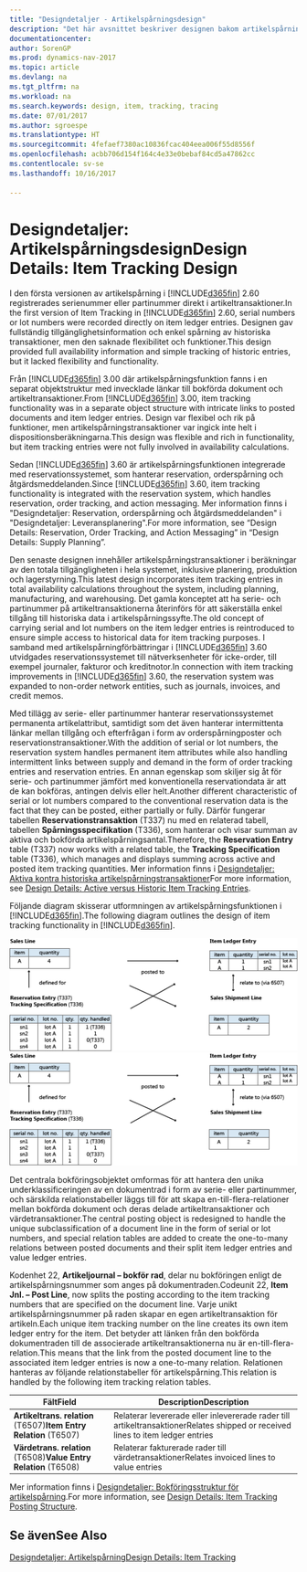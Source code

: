 ```yaml
---
title: "Designdetaljer - Artikelspårningsdesign"
description: "Det här avsnittet beskriver designen bakom artikelspårning i [!INCLUDE[d365fin](includes/d365fin_md.md)]."
documentationcenter: 
author: SorenGP
ms.prod: dynamics-nav-2017
ms.topic: article
ms.devlang: na
ms.tgt_pltfrm: na
ms.workload: na
ms.search.keywords: design, item, tracking, tracing
ms.date: 07/01/2017
ms.author: sgroespe
ms.translationtype: HT
ms.sourcegitcommit: 4fefaef7380ac10836fcac404eea006f55d8556f
ms.openlocfilehash: acbb706d154f164c4e33e0bebaf84cd5a47862cc
ms.contentlocale: sv-se
ms.lasthandoff: 10/16/2017

---
```

# <a name="design-details-item-tracking-design"></a><span data-ttu-id="75b2e-103">Designdetaljer: Artikelspårningsdesign</span><span class="sxs-lookup"><span data-stu-id="75b2e-103">Design Details: Item Tracking Design</span></span>
<span data-ttu-id="75b2e-104">I den första versionen av artikelspårning i [!INCLUDE[d365fin](includes/d365fin_md.md)] 2.60 registrerades serienummer eller partinummer direkt i artikeltransaktioner.</span><span class="sxs-lookup"><span data-stu-id="75b2e-104">In the first version of Item Tracking in [!INCLUDE[d365fin](includes/d365fin_md.md)] 2.60, serial numbers or lot numbers were recorded directly on item ledger entries.</span></span> <span data-ttu-id="75b2e-105">Designen gav fullständig tillgänglighetsinformation och enkel spårning av historiska transaktioner, men den saknade flexibilitet och funktioner.</span><span class="sxs-lookup"><span data-stu-id="75b2e-105">This design provided full availability information and simple tracking of historic entries, but it lacked flexibility and functionality.</span></span>  

<span data-ttu-id="75b2e-106">Från [!INCLUDE[d365fin](includes/d365fin_md.md)] 3.00 där artikelspårningsfunktion fanns i en separat objektstruktur med invecklade länkar till bokförda dokument och artikeltransaktioner.</span><span class="sxs-lookup"><span data-stu-id="75b2e-106">From [!INCLUDE[d365fin](includes/d365fin_md.md)] 3.00, item tracking functionality was in a separate object structure with intricate links to posted documents and item ledger entries.</span></span> <span data-ttu-id="75b2e-107">Design var flexibel och rik på funktioner, men artikelspårningstransaktioner var ingick inte helt i dispositionsberäkningarna.</span><span class="sxs-lookup"><span data-stu-id="75b2e-107">This design was flexible and rich in functionality, but item tracking entries were not fully involved in availability calculations.</span></span>  

<span data-ttu-id="75b2e-108">Sedan [!INCLUDE[d365fin](includes/d365fin_md.md)] 3.60 är artikelspårningsfunktionen integrerade med reservationssystemet, som hanterar reservation, orderspårning och åtgärdsmeddelanden.</span><span class="sxs-lookup"><span data-stu-id="75b2e-108">Since [!INCLUDE[d365fin](includes/d365fin_md.md)] 3.60, item tracking functionality is integrated with the reservation system, which handles reservation, order tracking, and action messaging.</span></span> <span data-ttu-id="75b2e-109">Mer information finns i "Designdetaljer: Reservation, orderspårning och åtgärdsmeddelanden" i "Designdetaljer: Leveransplanering".</span><span class="sxs-lookup"><span data-stu-id="75b2e-109">For more information, see “Design Details: Reservation, Order Tracking, and Action Messaging” in “Design Details: Supply Planning”.</span></span>  

<span data-ttu-id="75b2e-110">Den senaste designen innehåller artikelspårningstransaktioner i beräkningar av den totala tillgängligheten i hela systemet, inklusive planering, produktion och lagerstyrning.</span><span class="sxs-lookup"><span data-stu-id="75b2e-110">This latest design incorporates item tracking entries in total availability calculations throughout the system, including planning, manufacturing, and warehousing.</span></span> <span data-ttu-id="75b2e-111">Det gamla konceptet att ha serie- och partinummer på artikeltransaktionerna återinförs för att säkerställa enkel tillgång till historiska data i artikelspårningssyfte.</span><span class="sxs-lookup"><span data-stu-id="75b2e-111">The old concept of carrying serial and lot numbers on the item ledger entries is reintroduced to ensure simple access to historical data for item tracking purposes.</span></span> <span data-ttu-id="75b2e-112">I samband med artikelspårningförbättringar i [!INCLUDE[d365fin](includes/d365fin_md.md)] 3.60 utvidgades reservationssystemet till nätverksenheter för icke-order, till exempel journaler, fakturor och kreditnotor.</span><span class="sxs-lookup"><span data-stu-id="75b2e-112">In connection with item tracking improvements in [!INCLUDE[d365fin](includes/d365fin_md.md)] 3.60, the reservation system was expanded to non-order network entities, such as journals, invoices, and credit memos.</span></span>  

<span data-ttu-id="75b2e-113">Med tillägg av serie- eller partinummer hanterar reservationssystemet permanenta artikelattribut, samtidigt som det även hanterar intermittenta länkar mellan tillgång och efterfrågan i form av orderspårningposter och reservationstransaktioner.</span><span class="sxs-lookup"><span data-stu-id="75b2e-113">With the addition of serial or lot numbers, the reservation system handles permanent item attributes while also handling intermittent links between supply and demand in the form of order tracking entries and reservation entries.</span></span> <span data-ttu-id="75b2e-114">En annan egenskap som skiljer sig åt för serie- och partinummer jämfört med konventionella reservationdata är att de kan bokföras, antingen delvis eller helt.</span><span class="sxs-lookup"><span data-stu-id="75b2e-114">Another different characteristic of serial or lot numbers compared to the conventional reservation data is the fact that they can be posted, either partially or fully.</span></span> <span data-ttu-id="75b2e-115">Därför fungerar tabellen **Reservationstransaktion** (T337) nu med en relaterad tabell, tabellen **Spårningsspecifikation** (T336), som hanterar och visar summan av aktiva och bokförda artikelspårningsantal.</span><span class="sxs-lookup"><span data-stu-id="75b2e-115">Therefore, the **Reservation Entry** table (T337) now works with a related table, the **Tracking Specification** table (T336), which manages and displays summing across active and posted item tracking quantities.</span></span> <span data-ttu-id="75b2e-116">Mer information finns i [Designdetaljer: Aktiva kontra historiska artikelspårningstransaktioner](design-details-active-versus-historic-item-tracking-entries.md)</span><span class="sxs-lookup"><span data-stu-id="75b2e-116">For more information, see [Design Details: Active versus Historic Item Tracking Entries](design-details-active-versus-historic-item-tracking-entries.md).</span></span>  

<span data-ttu-id="75b2e-117">Följande diagram skisserar utformningen av artikelspårningsfunktionen i [!INCLUDE[d365fin](includes/d365fin_md.md)].</span><span class="sxs-lookup"><span data-stu-id="75b2e-117">The following diagram outlines the design of item tracking functionality in [!INCLUDE[d365fin](includes/d365fin_md.md)].</span></span>  

<span data-ttu-id="75b2e-118">![Design för artikelspårning](media/design_details_item_tracking_design.png "design_details_item_tracking_design")</span><span class="sxs-lookup"><span data-stu-id="75b2e-118">![Item tracking design](media/design_details_item_tracking_design.png "design_details_item_tracking_design")</span></span>  

<span data-ttu-id="75b2e-119">Det centrala bokföringsobjektet omformas för att hantera den unika underklassificeringen av en dokumentrad i form av serie- eller partinummer, och särskilda relationstabeller läggs till för att skapa en-till-flera-relationer mellan bokförda dokument och deras delade artikeltransaktioner och värdetransaktioner.</span><span class="sxs-lookup"><span data-stu-id="75b2e-119">The central posting object is redesigned to handle the unique subclassification of a document line in the form of serial or lot numbers, and special relation tables are added to create the one-to-many relations between posted documents and their split item ledger entries and value ledger entries.</span></span>  

<span data-ttu-id="75b2e-120">Kodenhet 22, **Artikeljournal – bokför rad**, delar nu bokföringen enligt de artikelspårningsnummer som anges på dokumentraden.</span><span class="sxs-lookup"><span data-stu-id="75b2e-120">Codeunit 22, **Item Jnl. – Post Line**, now splits the posting according to the item tracking numbers that are specified on the document line.</span></span> <span data-ttu-id="75b2e-121">Varje unikt artikelspårningsnummer på raden skapar en egen artikeltransaktion för artikeln.</span><span class="sxs-lookup"><span data-stu-id="75b2e-121">Each unique item tracking number on the line creates its own item ledger entry for the item.</span></span> <span data-ttu-id="75b2e-122">Det betyder att länken från den bokförda dokumentraden till de associerade artikeltransaktionerna nu är en-till-flera-relation.</span><span class="sxs-lookup"><span data-stu-id="75b2e-122">This means that the link from the posted document line to the associated item ledger entries is now a one-to-many relation.</span></span> <span data-ttu-id="75b2e-123">Relationen hanteras av följande relationstabeller för artikelspårning.</span><span class="sxs-lookup"><span data-stu-id="75b2e-123">This relation is handled by the following item tracking relation tables.</span></span>  

|<span data-ttu-id="75b2e-124">Fält</span><span class="sxs-lookup"><span data-stu-id="75b2e-124">Field</span></span>|<span data-ttu-id="75b2e-125">Description</span><span class="sxs-lookup"><span data-stu-id="75b2e-125">Description</span></span>|  
|---------------|---------------------------------------|  
|<span data-ttu-id="75b2e-126">**Artikeltrans. relation** (T6507)</span><span class="sxs-lookup"><span data-stu-id="75b2e-126">**Item Entry Relation** (T6507)</span></span>|<span data-ttu-id="75b2e-127">Relaterar levererade eller inlevererade rader till artikeltransaktioner</span><span class="sxs-lookup"><span data-stu-id="75b2e-127">Relates shipped or received lines to item ledger entries</span></span>|  
|<span data-ttu-id="75b2e-128">**Värdetrans. relation** (T6508)</span><span class="sxs-lookup"><span data-stu-id="75b2e-128">**Value Entry Relation** (T6508)</span></span>|<span data-ttu-id="75b2e-129">Relaterar fakturerade rader till värdetransaktioner</span><span class="sxs-lookup"><span data-stu-id="75b2e-129">Relates invoiced lines to value entries</span></span>|  

<span data-ttu-id="75b2e-130">Mer information finns i [Designdetaljer: Bokföringsstruktur för artikelspårning](design-details-item-tracking-posting-structure.md).</span><span class="sxs-lookup"><span data-stu-id="75b2e-130">For more information, see [Design Details: Item Tracking Posting Structure](design-details-item-tracking-posting-structure.md).</span></span>  

## <a name="see-also"></a><span data-ttu-id="75b2e-131">Se även</span><span class="sxs-lookup"><span data-stu-id="75b2e-131">See Also</span></span>  
[<span data-ttu-id="75b2e-132">Designdetaljer: Artikelspårning</span><span class="sxs-lookup"><span data-stu-id="75b2e-132">Design Details: Item Tracking</span></span>](design-details-item-tracking.md)

